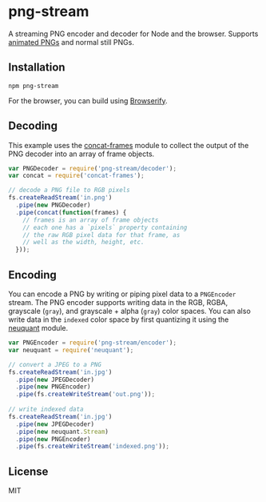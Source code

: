# png-stream

A streaming PNG encoder and decoder for Node and the browser.
Supports [animated PNGs](https://wiki.mozilla.org/APNG_Specification) and
normal still PNGs.

## Installation

    npm png-stream

For the browser, you can build using [Browserify](http://browserify.org/).

## Decoding

This example uses the [concat-frames](https://github.com/devongovett/concat-frames)
module to collect the output of the PNG decoder into an array of frame objects.

```javascript
var PNGDecoder = require('png-stream/decoder');
var concat = require('concat-frames');

// decode a PNG file to RGB pixels
fs.createReadStream('in.png')
  .pipe(new PNGDecoder)
  .pipe(concat(function(frames) {
    // frames is an array of frame objects
    // each one has a `pixels` property containing
    // the raw RGB pixel data for that frame, as
    // well as the width, height, etc.
  }));
```

## Encoding

You can encode a PNG by writing or piping pixel data to a `PNGEncoder` stream.
The PNG encoder supports writing data in the RGB, RGBA, grayscale (`gray`), 
and grayscale + alpha (`gray`) color spaces.  You can also write data in the
`indexed` color space by first quantizing it using the [neuquant](https://github.com/devongovett/neuquant)
module.

```javascript
var PNGEncoder = require('png-stream/encoder');
var neuquant = require('neuquant');

// convert a JPEG to a PNG
fs.createReadStream('in.jpg')
  .pipe(new JPEGDecoder)
  .pipe(new PNGEncoder)
  .pipe(fs.createWriteStream('out.png'));
  
// write indexed data
fs.createReadStream('in.jpg')
  .pipe(new JPEGDecoder)
  .pipe(new neuquant.Stream)
  .pipe(new PNGEncoder)
  .pipe(fs.createWriteStream('indexed.png'));
```

## License

MIT

